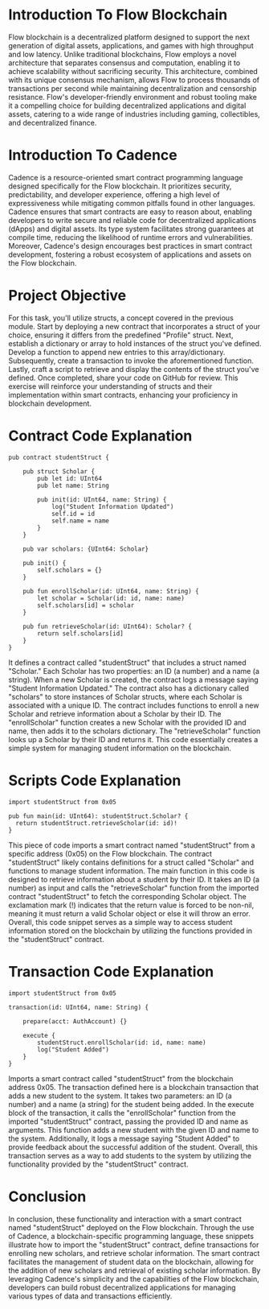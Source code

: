 # Introduction To Flow Blockchain

Flow blockchain is a decentralized platform designed to support the next generation of digital assets, applications, and games with high throughput and low latency. Unlike traditional blockchains, Flow employs a novel architecture that separates consensus and computation, enabling it to achieve scalability without sacrificing security. This architecture, combined with its unique consensus mechanism, allows Flow to process thousands of transactions per second while maintaining decentralization and censorship resistance. Flow's developer-friendly environment and robust tooling make it a compelling choice for building decentralized applications and digital assets, catering to a wide range of industries including gaming, collectibles, and decentralized finance.

# Introduction To Cadence

Cadence is a resource-oriented smart contract programming language designed specifically for the Flow blockchain. It prioritizes security, predictability, and developer experience, offering a high level of expressiveness while mitigating common pitfalls found in other languages. Cadence ensures that smart contracts are easy to reason about, enabling developers to write secure and reliable code for decentralized applications (dApps) and digital assets. Its type system facilitates strong guarantees at compile time, reducing the likelihood of runtime errors and vulnerabilities. Moreover, Cadence's design encourages best practices in smart contract development, fostering a robust ecosystem of applications and assets on the Flow blockchain.

# Project Objective 

For this task, you'll utilize structs, a concept covered in the previous module. Start by deploying a new contract that incorporates a struct of your choice, ensuring it differs from the predefined "Profile" struct. Next, establish a dictionary or array to hold instances of the struct you've defined. Develop a function to append new entries to this array/dictionary. Subsequently, create a transaction to invoke the aforementioned function. Lastly, craft a script to retrieve and display the contents of the struct you've defined. Once completed, share your code on GitHub for review. This exercise will reinforce your understanding of structs and their implementation within smart contracts, enhancing your proficiency in blockchain development.

# Contract Code Explanation 

```cadence
pub contract studentStruct {

    pub struct Scholar {
        pub let id: UInt64
        pub let name: String

        pub init(id: UInt64, name: String) {
            log("Student Information Updated")
            self.id = id
            self.name = name
        }
    }

    pub var scholars: {UInt64: Scholar}

    pub init() {
        self.scholars = {}
    }

    pub fun enrollScholar(id: UInt64, name: String) {
        let scholar = Scholar(id: id, name: name)
        self.scholars[id] = scholar
    }

    pub fun retrieveScholar(id: UInt64): Scholar? {
        return self.scholars[id]
    }
}
```

It defines a contract called "studentStruct" that includes a struct named "Scholar." Each Scholar has two properties: an ID (a number) and a name (a string). When a new Scholar is created, the contract logs a message saying "Student Information Updated." The contract also has a dictionary called "scholars" to store instances of Scholar structs, where each Scholar is associated with a unique ID. The contract includes functions to enroll a new Scholar and retrieve information about a Scholar by their ID. The "enrollScholar" function creates a new Scholar with the provided ID and name, then adds it to the scholars dictionary. The "retrieveScholar" function looks up a Scholar by their ID and returns it. This code essentially creates a simple system for managing student information on the blockchain.

# Scripts Code Explanation 

```cadence
import studentStruct from 0x05

pub fun main(id: UInt64): studentStruct.Scholar? {
  return studentStruct.retrieveScholar(id: id)!
}
```

This piece of code imports a smart contract named "studentStruct" from a specific address (0x05) on the Flow blockchain. The contract "studentStruct" likely contains definitions for a struct called "Scholar" and functions to manage student information. The main function in this code is designed to retrieve information about a student by their ID. It takes an ID (a number) as input and calls the "retrieveScholar" function from the imported contract "studentStruct" to fetch the corresponding Scholar object. The exclamation mark (!) indicates that the return value is forced to be non-nil, meaning it must return a valid Scholar object or else it will throw an error. Overall, this code snippet serves as a simple way to access student information stored on the blockchain by utilizing the functions provided in the "studentStruct" contract.

# Transaction Code Explanation 

```cadence
import studentStruct from 0x05

transaction(id: UInt64, name: String) {
    
    prepare(acct: AuthAccount) {}

    execute {
        studentStruct.enrollScholar(id: id, name: name)
        log("Student Added")
    }
}
```
Imports a smart contract called "studentStruct" from the blockchain address 0x05. The transaction defined here is a blockchain transaction that adds a new student to the system. It takes two parameters: an ID (a number) and a name (a string) for the student being added. In the execute block of the transaction, it calls the "enrollScholar" function from the imported "studentStruct" contract, passing the provided ID and name as arguments. This function adds a new student with the given ID and name to the system. Additionally, it logs a message saying "Student Added" to provide feedback about the successful addition of the student. Overall, this transaction serves as a way to add students to the system by utilizing the functionality provided by the "studentStruct" contract.

# Conclusion

In conclusion, these functionality and interaction with a smart contract named "studentStruct" deployed on the Flow blockchain. Through the use of Cadence, a blockchain-specific programming language, these snippets illustrate how to import the "studentStruct" contract, define transactions for enrolling new scholars, and retrieve scholar information. The smart contract facilitates the management of student data on the blockchain, allowing for the addition of new scholars and retrieval of existing scholar information. By leveraging Cadence's simplicity and the capabilities of the Flow blockchain, developers can build robust decentralized applications for managing various types of data and transactions efficiently.
